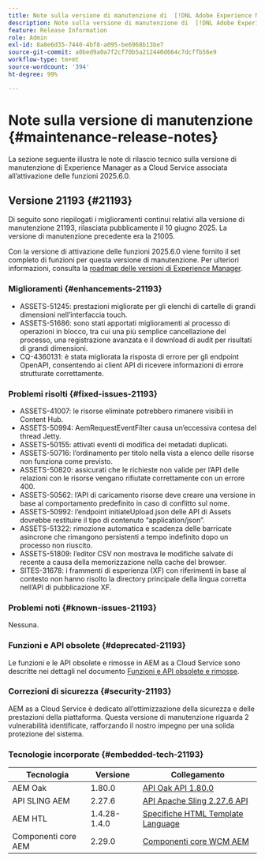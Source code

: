 ```yaml
---
title: Note sulla versione di manutenzione di  [!DNL Adobe Experience Manager] as a Cloud Service associato all’attivazione delle funzioni 2025.6.0.
description: Note sulla versione di manutenzione di  [!DNL Adobe Experience Manager] as a Cloud Service associato all’attivazione delle funzioni 2025.6.0.
feature: Release Information
role: Admin
exl-id: 8a8e6d35-7440-4bf8-a095-be6968b13be7
source-git-commit: a0bed9a0a7f2cf70b5a212440d664c7dcffb56e9
workflow-type: tm+mt
source-wordcount: '394'
ht-degree: 99%

---
```


# Note sulla versione di manutenzione {#maintenance-release-notes}

La sezione seguente illustra le note di rilascio tecnico sulla versione di manutenzione di Experience Manager as a Cloud Service associata all’attivazione delle funzioni 2025.6.0.

## Versione 21193 {#21193}

Di seguito sono riepilogati i miglioramenti continui relativi alla versione di manutenzione 21193, rilasciata pubblicamente il 10 giugno 2025. La versione di manutenzione precedente era la 21005.

Con la versione di attivazione delle funzioni 2025.6.0 viene fornito il set completo di funzioni per questa versione di manutenzione. Per ulteriori informazioni, consulta la [roadmap delle versioni di Experience Manager](https://experienceleague.adobe.com/it/docs/experience-manager-release-information/aem-release-updates/update-releases-roadmap).

### Miglioramenti {#enhancements-21193}

* ASSETS-51245: prestazioni migliorate per gli elenchi di cartelle di grandi dimensioni nell’interfaccia touch.
* ASSETS-51686: sono stati apportati miglioramenti al processo di operazioni in blocco, tra cui una più semplice cancellazione del processo, una registrazione avanzata e il download di audit per risultati di grandi dimensioni.
* CQ-4360131: è stata migliorata la risposta di errore per gli endpoint OpenAPI, consentendo ai client API di ricevere informazioni di errore strutturate correttamente.

### Problemi risolti {#fixed-issues-21193}

* ASSETS-41007: le risorse eliminate potrebbero rimanere visibili in Content Hub.
* ASSETS-50994: AemRequestEventFilter causa un’eccessiva contesa del thread Jetty.
* ASSETS-50155: attivati eventi di modifica dei metadati duplicati.
* ASSETS-50716: l’ordinamento per titolo nella vista a elenco delle risorse non funziona come previsto.
* ASSETS-50820: assicurati che le richieste non valide per l’API delle relazioni con le risorse vengano rifiutate correttamente con un errore 400.
* ASSETS-50562: l’API di caricamento risorse deve creare una versione in base al comportamento predefinito in caso di conflitto sul nome.
* ASSETS-50992: l’endpoint initiateUpload.json delle API di Assets dovrebbe restituire il tipo di contenuto “application/json”.
* ASSETS-51322: rimozione automatica e scadenza delle barricate asincrone che rimangono persistenti a tempo indefinito dopo un processo non riuscito.
* ASSETS-51809: l’editor CSV non mostrava le modifiche salvate di recente a causa della memorizzazione nella cache del browser.
* SITES-31678: i frammenti di esperienza (XF) con riferimenti in base al contesto non hanno risolto la directory principale della lingua corretta nell’API di pubblicazione XF.

### Problemi noti {#known-issues-21193}

Nessuna.

### Funzioni e API obsolete {#deprecated-21193}

Le funzioni e le API obsolete e rimosse in AEM as a Cloud Service sono descritte nei dettagli nel documento [Funzioni e API obsolete e rimosse](/help/release-notes/deprecated-removed-features.md).

### Correzioni di sicurezza {#security-21193}

AEM as a Cloud Service è dedicato all’ottimizzazione della sicurezza e delle prestazioni della piattaforma. Questa versione di manutenzione riguarda 2 vulnerabilità identificate, rafforzando il nostro impegno per una solida protezione del sistema.

### Tecnologie incorporate {#embedded-tech-21193}

| Tecnologia | Versione | Collegamento |
|---|---|---|
| AEM Oak | 1.80.0 | [API Oak API 1.80.0](https://www.javadoc.io/doc/org.apache.jackrabbit/oak-api/1.80/index.html) |
| API SLING AEM | 2.27.6 | [API Apache Sling 2.27.6 API](https://www.javadoc.io/doc/org.apache.sling/org.apache.sling.api/latest/index.html) |
| AEM HTL | 1.4.28-1.4.0 | [Specifiche HTML Template Language](https://github.com/adobe/htl-spec) |
| Componenti core AEM | 2.29.0 | [Componenti core WCM AEM](https://github.com/adobe/aem-core-wcm-components) |
